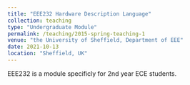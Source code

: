 ```yaml
---
title: "EEE232 Hardware Description Language"
collection: teaching
type: "Undergraduate Module"
permalink: /teaching/2015-spring-teaching-1
venue: "the University of Sheffield, Department of EEE"
date: 2021-10-13
location: "Sheffield, UK"
---
```


EEE232 is a module specificly for 2nd year ECE students.

